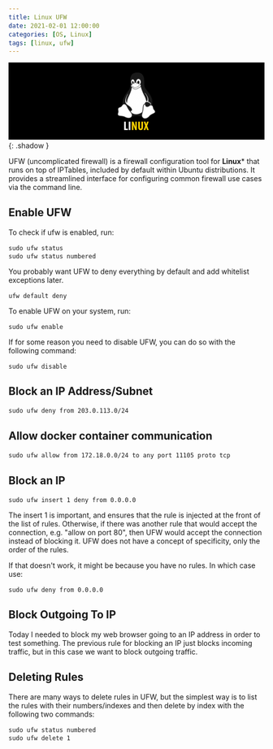 ```yaml
---
title: Linux UFW
date: 2021-02-01 12:00:00
categories: [OS, Linux]
tags: [linux, ufw]
---
```

<script defer data-domain="senad-d.github.io" src="https://plus.seki.ink/js/script.js"></script>
![](https://github.com/senad-d/senad-d.github.io/blob/main/_media/images/linux-banner.png?raw=true){: .shadow }

UFW (uncomplicated firewall) is a firewall configuration tool for **Linux*** that runs on top of IPTables, included by default within Ubuntu distributions. It provides a streamlined interface for configuring common firewall use cases via the command line.

## Enable UFW

To check if ufw is enabled, run:
```shell
sudo ufw status
sudo ufw status numbered
```
You probably want UFW to deny everything by default and add whitelist exceptions later.
```shell
ufw default deny
```

To enable UFW on your system, run:
```shell
sudo ufw enable
```

If for some reason you need to disable UFW, you can do so with the following command:
```shell
sudo ufw disable
```

## Block an IP Address/Subnet

```shell
sudo ufw deny from 203.0.113.0/24
```

## Allow docker container communication

```shell
sudo ufw allow from 172.18.0.0/24 to any port 11105 proto tcp
```

## Block an IP
```shell
sudo ufw insert 1 deny from 0.0.0.0
```
The insert 1 is important, and ensures that the rule is injected at the front of the list of rules. Otherwise, if there was another rule that would accept the connection, e.g. "allow on port 80", then UFW would accept the connection instead of blocking it. UFW does not have a concept of specificity, only the order of the rules.

If that doesn't work, it might be because you have no rules. In which case use:
```shell
sudo ufw deny from 0.0.0.0
```
## Block Outgoing To IP
Today I needed to block my web browser going to an IP address in order to test something. The previous rule for blocking an IP just blocks incoming traffic, but in this case we want to block outgoing traffic.

## Deleting Rules
There are many ways to delete rules in UFW, but the simplest way is to list the rules with their numbers/indexes and then delete by index with the following two commands:

```shell
sudo ufw status numbered
sudo ufw delete 1
```